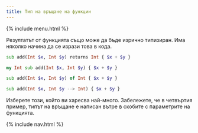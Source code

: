 ```yaml
---
title: Тип на връщане на функции
---
```


{% include menu.html %}

Резултатът от функцията също може да бъде изрично типизиран. Има няколко начина да се изрази това в кода.

```raku
sub add(Int $x, Int $y) returns Int { $x + $y }

my Int sub add(Int $x, Int $y) { $x + $y }

sub add(Int $x, Int $y) of Int { $x + $y }

sub add(Int $x, Int $y --> Int) { $x + $y }
```

Изберете този, който ви харесва най-много. Забележете, че в четвъртия пример, типът на връщане е написан вътре в скобите с параметрите на функцията.

{% include nav.html %}